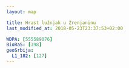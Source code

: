 ```yaml
---
layout: map

title: Hrast lužnjak u Zrenjaninu
last_modified_at: 2018-05-23T23:37:53+02:00

WDPA: [555589076]
BioRaS: [398]
geoSrbija:
  L1_182: [127]
---
```

